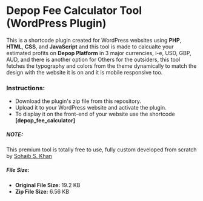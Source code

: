 <h1>Depop Fee Calculator Tool (WordPress Plugin)</h1>
<p>This is a shortcode plugin created for WordPress websites using <b>PHP</b>, <b>HTML</b>, <b>CSS</b>, and <b>JavaScript</b> and this tool is made to calcualte your estimated profits on <b>Depop Platform</b> in 3 major currencies, i-e, USD, GBP, AUD, and there is another option for Others for the outsiders, this tool fetches the typography and colors from the theme dynamically to match the design with the website it is on and it is mobile responsive too.</p>
<h3>Instructions:</h3>
<ul>
  <li>Download the plugin's zip file from this repository.</li>
  <li>Upload it to your WordPress website and activate the plugin.</li>
  <li>To display it on the front-end of your website use the shortcode <b>[depop_fee_calculator]</b></li>
</ul>
<h5>NOTE:</h5>
<p>This premium tool is totally free to use, fully custom developed from scratch by <a href="https://isohaibkhan.github.io/" target="_blank">Sohaib S. Khan</a></p>
<h5>File Size:</h5>
<ul>
  <li><b>Original File Size:</b> 19.2 KB</li>
  <li><b>Zip File Size:</b> 6.56 KB</li>
</ul>
